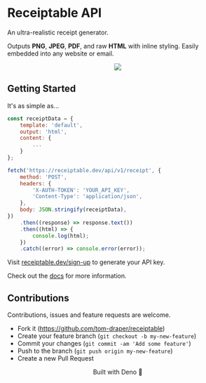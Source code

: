 # Receiptable API

An ultra-realistic receipt generator.

Outputs <b>PNG</b>, <b>JPEG</b>, <b>PDF</b>, and raw <b>HTML</b> with inline styling. Easily embedded into any website or email.


<div align="center">
  <img src="https://github.com/user-attachments/assets/429986fc-d4ea-4f5c-a79c-48ce8e76649f" />
</div>

## Getting Started

It's as simple as...

```js
const receiptData = {
    template: 'default',
    output: 'html',
    content: {
        ...
    }
};

fetch('https://receiptable.dev/api/v1/receipt', {
    method: 'POST',
    headers: {
        'X-AUTH-TOKEN': 'YOUR_API_KEY',
        'Content-Type': 'application/json',
    },
    body: JSON.stringify(receiptData),
})
    .then((response) => response.text())
    .then((html) => {
        console.log(html);
    })
    .catch((error) => console.error(error));
```

Visit <a href="https://receiptable.dev/sign-up">receiptable.dev/sign-up</a> to generate your API key.

Check out the <a href="https://receiptable.dev/docs">docs</a> for more information.

## Contributions

Contributions, issues and feature requests are welcome.

- Fork it (https://github.com/tom-draper/receiptable)
- Create your feature branch (`git checkout -b my-new-feature`)
- Commit your changes (`git commit -am 'Add some feature'`)
- Push to the branch (`git push origin my-new-feature`)
- Create a new Pull Request

<div align="center">
  Built with Deno 🦖
</div>
